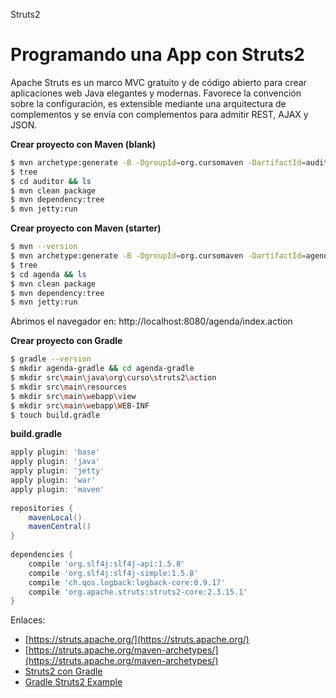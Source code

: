 Struts2

# Programando una App con Struts2

Apache Struts es un marco MVC gratuito y de código abierto para crear aplicaciones web Java elegantes y modernas. Favorece la convención sobre la configuración, es extensible mediante una arquitectura de complementos y se envía con complementos para admitir REST, AJAX y JSON.


**Crear proyecto con Maven (blank)**

```bash
$ mvn archetype:generate -B -DgroupId=org.cursomaven -DartifactId=auditor -DarchetypeGroupId=org.apache.struts  -DarchetypeArtifactId=struts2-archetype-blank -DinteractiveMode=false
$ tree
$ cd auditor && ls
$ mvn clean package
$ mvn dependency:tree
$ mvn jetty:run
```


**Crear proyecto con Maven (starter)**
```bash
$ mvn --version
$ mvn archetype:generate -B -DgroupId=org.cursomaven -DartifactId=agenda -DarchetypeGroupId=org.apache.struts  -DarchetypeArtifactId=struts2-archetype-starter -DinteractiveMode=false
$ tree
$ cd agenda && ls
$ mvn clean package
$ mvn dependency:tree
$ mvn jetty:run
```
Abrimos el navegador en: http://localhost:8080/agenda/index.action


**Crear proyecto con Gradle**
```bash
$ gradle --version
$ mkdir agenda-gradle && cd agenda-gradle
$ mkdir src\main\java\org\curso\struts2\action
$ mkdir src\main\resources
$ mkdir src\main\webapp\view
$ mkdir src\main\webapp\WEB-INF
$ touch build.gradle
```
**build.gradle**
```gradle
apply plugin: 'base'
apply plugin: 'java'
apply plugin: 'jetty'
apply plugin: 'war'
apply plugin: 'maven'
 
repositories {
    mavenLocal()
    mavenCentral()
}
 
dependencies {
    compile 'org.slf4j:slf4j-api:1.5.8'
    compile 'org.slf4j:slf4j-simple:1.5.8'
    compile 'ch.qos.logback:logback-core:0.9.17'
    compile 'org.apache.struts:struts2-core:2.3.15.1'
}
```




Enlaces:
* [https://struts.apache.org/](https://struts.apache.org/)
* [https://struts.apache.org/maven-archetypes/](https://struts.apache.org/maven-archetypes/)
* [Struts2 con Gradle](https://linuxtut.com/en/98a08be006927ba31e4e/)
* [Gradle Struts2 Example](http://makble.com/gradle-build-struts2-application-example)


